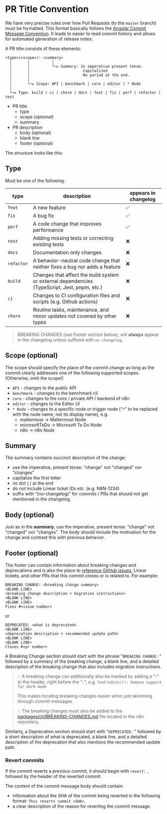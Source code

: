 # PR Title Convention

We have very precise rules over how Pull Requests (to the `master` branch) must be formatted. This format basically follows the [Angular Commit Message Convention](https://github.com/angular/angular/blob/master/CONTRIBUTING.md#commit). It leads to easier to read commit history and allows for automated generation of release notes:

A PR title consists of these elements:

```text
<type>(<scope>): <summary>
  │       │          │
  │       │          └─⫸ Summary: In imperative present tense.
  |       |                        Capitalized
  |       |                        No period at the end.
  │       │
  │       └─⫸ Scope: API | benchmark | core | editor | * Node
  │
  └─⫸ Type: build | ci | chore | docs | feat | fix | perf | refactor | test
```

- PR title
  - type
  - scope (_optional_)
  - summary
- PR description
  - body (optional)
  - blank line
  - footer (optional)

The structure looks like this:

## Type

Must be one of the following:

| type       | description                                                                                  | appears in changelog |
| ---------- | -------------------------------------------------------------------------------------------- | -------------------- |
| `feat`     | A new feature                                                                                | ✅                   |
| `fix`      | A bug fix                                                                                    | ✅                   |
| `perf`     | A code change that improves performance                                                      | ✅                   |
| `test`     | Adding missing tests or correcting existing tests                                            | ❌                   |
| `docs`     | Documentation only changes                                                                   | ❌                   |
| `refactor` | A behavior-neutral code change that neither fixes a bug nor adds a feature                   | ❌                   |
| `build`    | Changes that affect the build system or external dependencies (TypeScript, Jest, pnpm, etc.) | ❌                   |
| `ci`       | Changes to CI configuration files and scripts (e.g. Github actions)                          | ❌                   |
| `chore`    | Routine tasks, maintenance, and minor updates not covered by other types                     | ❌                   |

> BREAKING CHANGES (see Footer section below), will **always** appear in the changelog unless suffixed with `no-changelog`.

## Scope (optional)

The scope should specify the place of the commit change as long as the commit clearly addresses one of the following supported scopes. (Otherwise, omit the scope!)

- `API` - changes to the _public_ API
- `benchmark` - changes to the benchmark cli
- `core` - changes to the core / private API / backend of n8n
- `editor` - changes to the Editor UI
- `* Node` - changes to a specific node or trigger node (”`*`” to be replaced with the node name, not its display name), e.g.
  - mattermost → Mattermost Node
  - microsoftToDo → Microsoft To Do Node
  - n8n → n8n Node

## Summary

The summary contains succinct description of the change:

- use the imperative, present tense: "change" not "changed" nor "changes"
- capitalize the first letter
- _no_ dot (.) at the end
- do _not_ include Linear ticket IDs etc. (e.g. N8N-1234)
- suffix with “(no-changelog)” for commits / PRs that should not get mentioned in the changelog.

## Body (optional)

Just as in the **summary**, use the imperative, present tense: "change" not "changed" nor "changes". The body should include the motivation for the change and contrast this with previous behavior.

## Footer (optional)

The footer can contain information about breaking changes and deprecations and is also the place to [reference GitHub issues](https://docs.github.com/en/issues/tracking-your-work-with-issues/linking-a-pull-request-to-an-issue#linking-a-pull-request-to-an-issue-using-a-keyword), Linear tickets, and other PRs that this commit closes or is related to. For example:

```text
BREAKING CHANGE: <breaking change summary>
<BLANK LINE>
<breaking change description + migration instructions>
<BLANK LINE>
<BLANK LINE>
Fixes #<issue number>
```

or

```text
DEPRECATED: <what is deprecated>
<BLANK LINE>
<deprecation description + recommended update path>
<BLANK LINE>
<BLANK LINE>
Closes #<pr number>
```

A Breaking Change section should start with the phrase "`BREAKING CHANGE:` " followed by a summary of the breaking change, a blank line, and a detailed description of the breaking change that also includes migration instructions.

> 💡 A breaking change can additionally also be marked by adding a “`!`” to the header, right before the “`:`”, e.g. `feat(editor)!: Remove support for dark mode`
>
> This makes locating breaking changes easier when just skimming through commit messages.

> 💡 The breaking changes must also be added to the [packages/cli/BREAKING-CHANGES.md](https://github.com/n8n-io/n8n/blob/master/packages/cli/BREAKING-CHANGES.md) file located in the n8n repository.

Similarly, a Deprecation section should start with "`DEPRECATED:` " followed by a short description of what is deprecated, a blank line, and a detailed description of the deprecation that also mentions the recommended update path.

### Revert commits

If the commit reverts a previous commit, it should begin with `revert:` , followed by the header of the reverted commit.

The content of the commit message body should contain:

- information about the SHA of the commit being reverted in the following format: `This reverts commit <SHA>`,
- a clear description of the reason for reverting the commit message.
